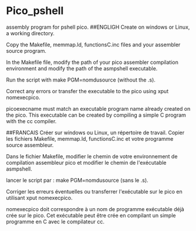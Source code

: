 # Pico_pshell
assembly program for pshell pico.
##ENGLIGH
Create on windows or Linux, a working directory.

Copy the Makefile, memmap.ld, functionsC.inc files and your assembler source program.

In the Makefile file, modify the path of your pico assembler compilation environment and modify the path of the asmpshell executable.

Run the script with make PGM=nomdusource (without the .s).

Correct any errors or transfer the executable to the pico using xput nomexecpico.

picoexecname must match an executable program name already created on the pico. This executable can be created by compiling a simple C program with the cc compiler.

##FRANCAIS
Créer sur windows ou Linux, un répertoire de travail.
Copier les fichiers Makefile, memmap.ld, functionsC.inc et votre programme source assembleur.

Dans le fichier Makefile, modifier le chemin de votre environnement de compilation assembleur pico
et modifier le chemin de l'exécutable asmpshell.

lancer le script par :
make PGM=nomdusource  (sans le .s).

Corriger les erreurs éventuelles ou transferrer l'exécutable sur le pico en utilisant xput nomexecpico.

nomexecpico doit correspondre à un nom de programme exécutable déjà crée sur le pico. Cet exécutable peut être crée en compilant un simple programme en C avec le compilateur cc.
